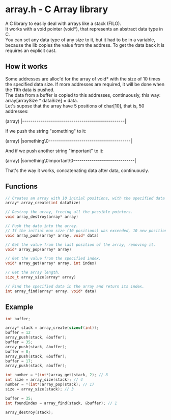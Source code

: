 # array.h - C Array library

A C library to easily deal with arrays like a stack (FILO).  
It works with a void pointer (void*), that represents an abstract data type in C.  
You can set any data type of any size to it, but it had to be in a variable, because the lib copies the value from the address. To get the data back it is requires an explicit cast.

## How it works

Some addresses are alloc'd for the array of void* with the size of 10 times the specified data size. If more addresses are required, it will be done when the 11th data is pushed.  
The data from a buffer is copied to this addresses, continuously, this way: array[arraySize * dataSize] = data.  
Let's supose that the array have 5 positions of char[10], that is, 50 addresses:  
  
(array) |--------------------------------------------------|  
  
If we push the string "something" to it:  
  
(array) |something\0----------------------------------------|  
  
And if we push another string "important" to it:  
  
(array) |something\0important\0------------------------------|  
   
That's the way it works, concatenating data after data, continuously.  


## Functions

```c
// Creates an array with 10 initial positions, with the specified data size per position.
array* array_create(int dataSize)

// Destroy the array, freeing all the possible pointers.
void array_destroy(array* array)

// Push the data into the array.
// If the initial max size (10 positions) was exceeded, 10 new positions are allocated.
void array_push(array* array, void* data)

// Get the value from the last position of the array, removing it.
void* array_pop(array* array)

// Get the value from the specified index.
void* array_get(array* array, int index)

// Get the array length.
size_t array_size(array* array)

// Find the specified data in the array and return its index.
int array_find(array* array, void* data)
```

## Example

```c
int buffer;

array* stack = array_create(sizeof(int));
buffer = 12
array_push(stack, &buffer);
buffer = 35;
array_push(stack, &buffer);
buffer = 8;
array_push(stack, &buffer);
buffer = 17;
array_push(stack, &buffer);

int number = *(int*)array_get(stack, 2); // 8
int size = array_size(stack); // 4
number = *(int*)array_pop(stack); // 17
size = array_size(stack); // 3

buffer = 35;
int foundIndex = array_find(stack, &buffer); // 1

array_destroy(stack);
```
